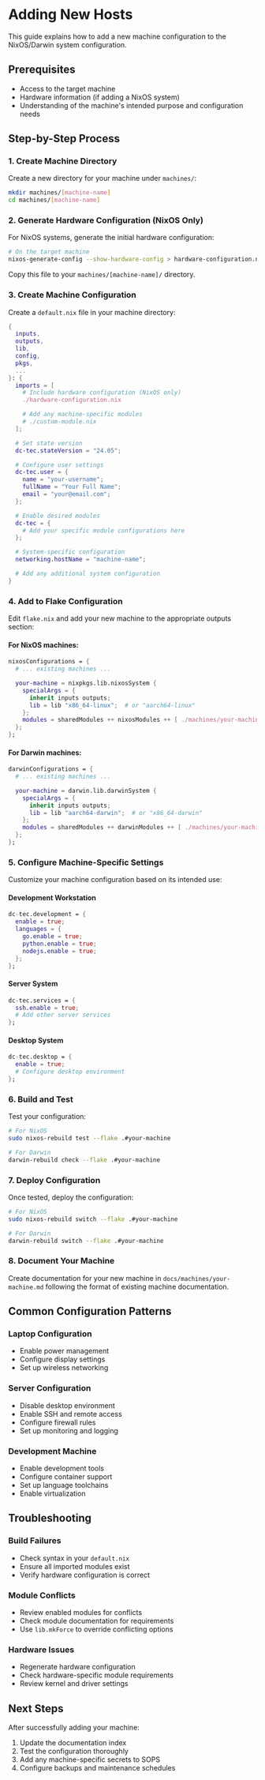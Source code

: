 # Adding New Hosts

This guide explains how to add a new machine configuration to the NixOS/Darwin system configuration.

## Prerequisites

- Access to the target machine
- Hardware information (if adding a NixOS system)
- Understanding of the machine's intended purpose and configuration needs

## Step-by-Step Process

### 1. Create Machine Directory

Create a new directory for your machine under `machines/`:

```bash
mkdir machines/[machine-name]
cd machines/[machine-name]
```

### 2. Generate Hardware Configuration (NixOS Only)

For NixOS systems, generate the initial hardware configuration:

```bash
# On the target machine
nixos-generate-config --show-hardware-config > hardware-configuration.nix
```

Copy this file to your `machines/[machine-name]/` directory.

### 3. Create Machine Configuration

Create a `default.nix` file in your machine directory:

```nix
{
  inputs,
  outputs,
  lib,
  config,
  pkgs,
  ...
}: {
  imports = [
    # Include hardware configuration (NixOS only)
    ./hardware-configuration.nix

    # Add any machine-specific modules
    # ./custom-module.nix
  ];

  # Set state version
  dc-tec.stateVersion = "24.05";

  # Configure user settings
  dc-tec.user = {
    name = "your-username";
    fullName = "Your Full Name";
    email = "your@email.com";
  };

  # Enable desired modules
  dc-tec = {
    # Add your specific module configurations here
  };

  # System-specific configuration
  networking.hostName = "machine-name";

  # Add any additional system configuration
}
```

### 4. Add to Flake Configuration

Edit `flake.nix` and add your new machine to the appropriate outputs section:

#### For NixOS machines:

```nix
nixosConfigurations = {
  # ... existing machines ...

  your-machine = nixpkgs.lib.nixosSystem {
    specialArgs = {
      inherit inputs outputs;
      lib = lib "x86_64-linux";  # or "aarch64-linux"
    };
    modules = sharedModules ++ nixosModules ++ [ ./machines/your-machine/default.nix ];
  };
};
```

#### For Darwin machines:

```nix
darwinConfigurations = {
  # ... existing machines ...

  your-machine = darwin.lib.darwinSystem {
    specialArgs = {
      inherit inputs outputs;
      lib = lib "aarch64-darwin";  # or "x86_64-darwin"
    };
    modules = sharedModules ++ darwinModules ++ [ ./machines/your-machine/default.nix ];
  };
};
```

### 5. Configure Machine-Specific Settings

Customize your machine configuration based on its intended use:

#### Development Workstation

```nix
dc-tec.development = {
  enable = true;
  languages = {
    go.enable = true;
    python.enable = true;
    nodejs.enable = true;
  };
};
```

#### Server System

```nix
dc-tec.services = {
  ssh.enable = true;
  # Add other server services
};
```

#### Desktop System

```nix
dc-tec.desktop = {
  enable = true;
  # Configure desktop environment
};
```

### 6. Build and Test

Test your configuration:

```bash
# For NixOS
sudo nixos-rebuild test --flake .#your-machine

# For Darwin
darwin-rebuild check --flake .#your-machine
```

### 7. Deploy Configuration

Once tested, deploy the configuration:

```bash
# For NixOS
sudo nixos-rebuild switch --flake .#your-machine

# For Darwin
darwin-rebuild switch --flake .#your-machine
```

### 8. Document Your Machine

Create documentation for your new machine in `docs/machines/your-machine.md` following the format of existing machine documentation.

## Common Configuration Patterns

### Laptop Configuration

- Enable power management
- Configure display settings
- Set up wireless networking

### Server Configuration

- Disable desktop environment
- Enable SSH and remote access
- Configure firewall rules
- Set up monitoring and logging

### Development Machine

- Enable development tools
- Configure container support
- Set up language toolchains
- Enable virtualization

## Troubleshooting

### Build Failures

- Check syntax in your `default.nix`
- Ensure all imported modules exist
- Verify hardware configuration is correct

### Module Conflicts

- Review enabled modules for conflicts
- Check module documentation for requirements
- Use `lib.mkForce` to override conflicting options

### Hardware Issues

- Regenerate hardware configuration
- Check hardware-specific module requirements
- Review kernel and driver settings

## Next Steps

After successfully adding your machine:

1. Update the documentation index
2. Test the configuration thoroughly
3. Add any machine-specific secrets to SOPS
4. Configure backups and maintenance schedules
